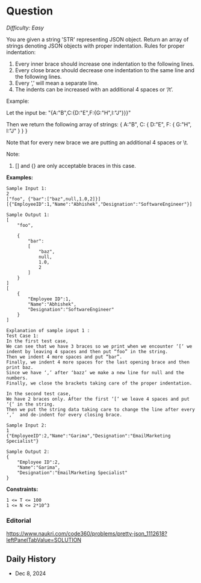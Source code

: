 # Question 

_Difficulty: Easy_

You are given a string 'STR' representing JSON object. Return an array of strings denoting JSON objects with proper indentation.
Rules for proper indentation:

1. Every inner brace should increase one indentation to the following lines.
2. Every close brace should decrease one indentation to the same line and the following lines.
3. Every ‘,’ will mean a separate line.
4. The indents can be increased with an additional 4 spaces or ‘/t’.

Example:

Let the input be: "{A:"B",C:{D:"E",F:{G:"H",I:"J"}}}"

Then we return the following array of strings: 
{ 
    A:"B",
    C: 
    { 
        D:"E",
        F: 
        { 
            G:"H",
            I:"J"
        } 
    } 
}

Note that for every new brace we are putting an additional 4 spaces or \t.

Note:
1. [] and {} are only acceptable braces in this case.

**Examples:**
```
Sample Input 1:
2
["foo", {"bar":["baz",null,1.0,2]}]
[{"EmployeeID":1,"Name":"Abhishek","Designation":"SoftwareEngineer"}]

Sample Output 1:
[
    "foo",

    {
        "bar":
        [
            "baz",
            null,
            1.0,
            2
        ]
    }
]
[
    {
        "Employee ID":1,
        "Name":"Abhishek",
        "Designation":"SoftwareEngineer"
    }
]

Explanation of sample input 1 :
Test Case 1:
In the first test case,
We can see that we have 3 braces so we print when we encounter ‘[‘ we indent by leaving 4 spaces and then put “foo” in the string. 
Then we indent 4 more spaces and put “bar”.
Finally, we indent 4 more spaces for the last opening brace and then print baz.
Since we have ‘,’ after ‘bazz’ we make a new line for null and the numbers. 
Finally, we close the brackets taking care of the proper indentation.

In the second test case,
We have 2 braces only. After the first ‘[‘ we leave 4 spaces and put ‘{‘ in the string.
Then we put the string data taking care to change the line after every ‘,’  and de-indent for every closing brace.

Sample Input 2:
1
{"EmployeeID":2,"Name":"Garima","Designation":"EmailMarketing Specialist"}

Sample Output 2:
{
    "Employee ID":2,
    "Name":"Garima",
    "Designation":"EmailMarketing Specialist"
}
```

**Constraints:**
```
1 <= T <= 100
1 <= N <= 2*10^3
```

### Editorial
https://www.naukri.com/code360/problems/pretty-json_1112618?leftPanelTabValue=SOLUTION

## Daily History
- Dec 8, 2024